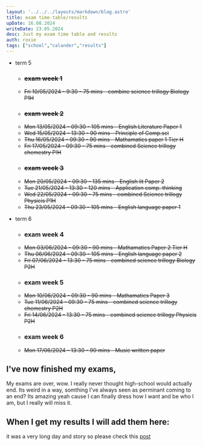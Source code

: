 ```yaml
---
layout: '../../../layouts/markdown/blog.astro'
title: exam time-table/results
upDate: 16.08.2024
writeDate: 23.05.2024
desc: Just my exam time table and results
auth: roxie
tags: ["school","calander","results"]
---
```

* term 5
    - ### ~~exam week 1~~
    - ~~Fri 10/05/2024 - 9:30 - 75 mins - combine science trillogy Biology P1H~~
    - ### ~~exam week 2~~
    - ~~Mon 13/05/2024 - 09:30 - 105 mins - English Literature Paper 1~~
    - ~~Wed 15/05/2024 - 13:30 - 90 mins - Principle of Comp.sci~~
    - ~~Thu 16/05/2024 - 09:30 - 90 mins - Mathamatics paper 1 Tier H~~
    - ~~Fri 17/05/2024 - 09:30 - 75 mins - combined Science trillogy chemestry P!H~~
    - ### ~~exam week 3~~
    - ~~Mon 20/05/2024 - 09:30 - 135 mins - English lit Paper 2~~
    - ~~Tue 21/05/2024 - 13:30 - 120 mins - Application comp. thinking~~
    - ~~Wed 22/05/2024 - 09:30 - 75 mins - combined Science trillogy Physicis P1H~~
    - ~~Thu 23/05/2024 - 09:30 - 105 mins - English language paper 1~~

* term 6
    - ### exam week 4
    - ~~Mon 03/06/2024 - 09:30 - 90 mins - Mathamatics Paper 2 Tier H~~
    - ~~Thu 06/06/2024 - 09:30 - 105 mins - English language paper 2~~
    - ~~Fri 07/06/2024 - 13:30 - 75 mins - combined science trillogy Biology P2H~~
    - ### exam week 5
    - ~~Mon 10/06/2024 - 09:30 - 90 mins - Mathamatics Paper 3~~
    - ~~Tue 11/06/2024 - 09:30 - 75 mins - combined science trillogy chemestry P2H~~
    - ~~Fri 14/06/2024 - 13:30 - 75 mins - combined science trillogy Physicis P2H~~
    - ### exam week 6
    - ~~Mon 17/06/2024 - 13:30 - 90 mins - Music written paper~~

## I've now finished my exams,
My exams are over, wow. I really never thought high-school would actually end. Its weird in a way, somthing I've always seen as perminant coming to an end? Its amazing yeah cause I can finally dress how I want and be who I am, but I really will miss it.

## When I get my results I will add them here:
it was a very long day and story so please check this [post](../08-24/post0001)